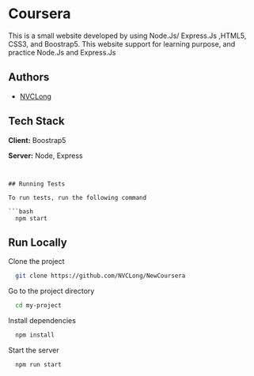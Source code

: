 # Coursera
This is a small website developed by using Node.Js/ Express.Js ,HTML5, CSS3, and Boostrap5. This website support for learning purpose, and practice Node.Js and Express.Js




## Authors

- [NVCLong](https://www.github.com/NVCLong)







## Tech Stack

**Client:** Boostrap5

**Server:** Node, Express



```


## Running Tests

To run tests, run the following command

```bash
  npm start
```


## Run Locally

Clone the project

```bash
  git clone https://github.com/NVCLong/NewCoursera
```

Go to the project directory

```bash
  cd my-project
```

Install dependencies

```bash
  npm install
```

Start the server

```bash
  npm run start
```


